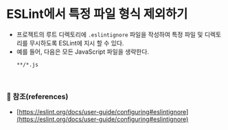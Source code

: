 # ESLint에서 특정 파일 형식 제외하기

- 프로젝트의 루트 디렉토리에 `.eslintignore` 파일을 작성하여 특정 파일 및 디렉토리를 무시하도록 ESLint에 지시 할 수 있다. 
- 예를 들어, 다음은 모든 JavaScript 파일을 생략한다.
    ```
    **/*.js
    ```
<br>

### :bookmark_tabs: 참조(references)
- [https://eslint.org/docs/user-guide/configuring#eslintignore](https://eslint.org/docs/user-guide/configuring#eslintignore)